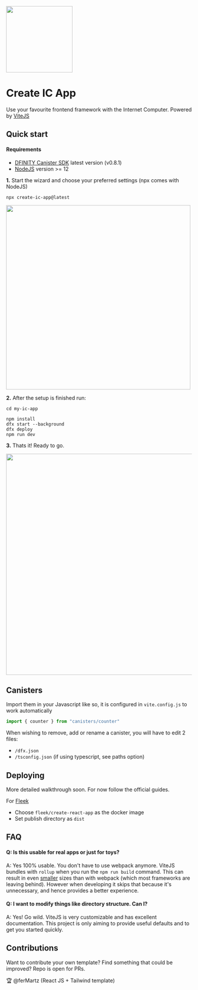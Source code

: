 <img height=180 src="https://cryptologos.cc/logos/internet-computer-icp-logo.png" />

# Create IC App

Use your favourite frontend framework with the Internet Computer. Powered by [ViteJS](https://vitejs.dev/)

## Quick start
#### Requirements

* [DFINITY Canister SDK](https://dfinity.org/developers/) latest version (v0.8.1)
* [NodeJS](https://nodejs.org) version >= 12


**1.** Start the wizard and choose your preferred settings (npx comes with NodeJS)
```
npx create-ic-app@latest
```
<img width=500 src="https://i.imgur.com/vwxC6NI.gif" />


**2.** After the setup is finished run:

```
cd my-ic-app

npm install
dfx start --background
dfx deploy
npm run dev
```

**3.** Thats it! Ready to go.

<img width=600 src="https://uc45eaece833943c914e343caf9d.previews.dropboxusercontent.com/p/thumb/ABkXJfdlQU3UwGnI9ChHjLQATneCMmyJnHnmrRiHTSJOgbLPjZbmDHU-je2QbVffttvwJY_n341XXQpY22nMBdVfNZrAp30BnQ7uqO48uoOuJ3rToiZopykfmwi8cQy4RJoPpiR3Q2PlY7DVZ0iJ3F31hmctpWwJLPP7zjttco4S94IGKe-TU6Viby2cdgo8_qw7ztAKoO816B75iHjt1OmPuVD7pdN6Ob1prYwDWspWjAhN4Ll28ST8XvhxJzPd4gqmS79EcD-Cso4SlkKSdcw4feKBcPh7_RfDzLsmy8QjjpeOS7JnyknnO-V7iyFQ8oAdDptLnIl9hvWbOMeGZcaZ6B3MS0vQoIeM0nkbxD8H8xB_e_u2wqoXCbtLgdJNoeb52A6pWzrvYYFn3Zges0lH/p.png" />


## Canisters
Import them in your Javascript like so, it is configured in `vite.config.js` to work automatically
```js
import { counter } from "canisters/counter"
```

When wishing to remove, add or rename a canister, you will have to edit 2 files:

* `/dfx.json`
* `/tsconfig.json` (if using typescript, see paths option)

## Deploying

More detailed walkthrough soon. For now follow the official guides.

For [Fleek](https://fleek.co)

* Choose `fleek/create-react-app` as the docker image
* Set publish directory as `dist`

## FAQ

#### Q: Is this usable for real apps or just for toys?

A: Yes 100% usable. You don't have to use webpack anymore. ViteJS bundles with `rollup` when you run the `npm run build` command. This can result in even [smaller](https://blog.logrocket.com/benchmarking-bundlers-2020-rollup-parcel-webpack/) sizes than with webpack (which most frameworks are leaving behind).
However when developing it skips that because it's unnecessary, and hence provides a better experience.

#### Q: I want to modify things like directory structure. Can I?

A: Yes! Go wild. ViteJS is very customizable and has excellent documentation. This project is only aiming to provide useful defaults and to get you started quickly.

## Contributions
Want to contribute your own template? Find something that could be improved? Repo is open for PRs.

:trophy:
@ferMartz (React JS + Tailwind template)

